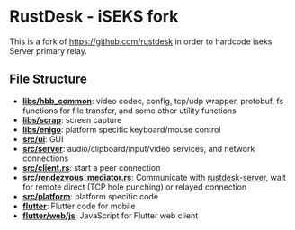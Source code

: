 # RustDesk - iSEKS fork

This is a fork of https://github.com/rustdesk in order to hardcode iseks Server primary relay.


## File Structure

- **[libs/hbb_common](https://github.com/iseks/rustdesk/tree/master/libs/hbb_common)**: video codec, config, tcp/udp wrapper, protobuf, fs functions for file transfer, and some other utility functions
- **[libs/scrap](https://github.com/iseks/rustdesk/tree/master/libs/scrap)**: screen capture
- **[libs/enigo](https://github.com/iseks/rustdesk/tree/master/libs/enigo)**: platform specific keyboard/mouse control
- **[src/ui](https://github.com/iseks/rustdesk/tree/master/src/ui)**: GUI
- **[src/server](https://github.com/iseks/rustdesk/tree/master/src/server)**: audio/clipboard/input/video services, and network connections
- **[src/client.rs](https://github.com/iseks/rustdesk/tree/master/src/client.rs)**: start a peer connection
- **[src/rendezvous_mediator.rs](https://github.com/iseks/rustdesk/tree/master/src/rendezvous_mediator.rs)**: Communicate with [rustdesk-server](https://github.com/rustdesk/rustdesk-server), wait for remote direct (TCP hole punching) or relayed connection
- **[src/platform](https://github.com/iseks/rustdesk/tree/master/src/platform)**: platform specific code
- **[flutter](https://github.com/iseks/rustdesk/tree/master/flutter)**: Flutter code for mobile
- **[flutter/web/js](https://github.com/iseks/rustdesk/tree/master/flutter/web/js)**: JavaScript for Flutter web client

